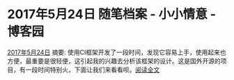 
# 2017年5月24日 随笔档案 - 小小情意 - 博客园






[2017年5月24日](https://www.cnblogs.com/xiaoxiaoqingyi/archive/2017/05/24.html)
摘要: 使用CI框架开发了一段时间，发现它容易上手，使用起来也方便，最重要是很轻便，这引起我的兴趣去分析该框架的设计。这是国外开源的项目，有一段时间特别火，下面让我们来看看呗。[阅读全文](https://www.cnblogs.com/xiaoxiaoqingyi/p/6901654.html)


